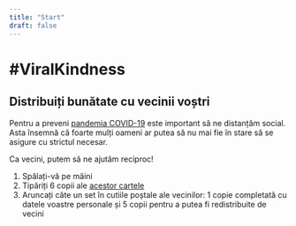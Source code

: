 ```yaml
---
title: "Start"
draft: false
---
```


# #ViralKindness

## Distribuiți bunătate cu vecinii voștri

Pentru a preveni [pandemia COVID-19](https://ro.wikipedia.org/wiki/COVID-19) este important să ne distanțăm social.
Asta însemnă că foarte mulți oameni ar putea să nu mai fie în stare să se asigure cu strictul necesar.

Ca vecini, putem să ne ajutăm reciproc!

1. Spălați-vă pe mâini
2. Tipăriți 6 copii ale [acestor cartele](/ro/card/v1)
3. Aruncați căte un set în cutiile poștale ale vecinilor: 1 copie completată cu datele voastre personale și 5 copii pentru a putea fi redistribuite de vecini
